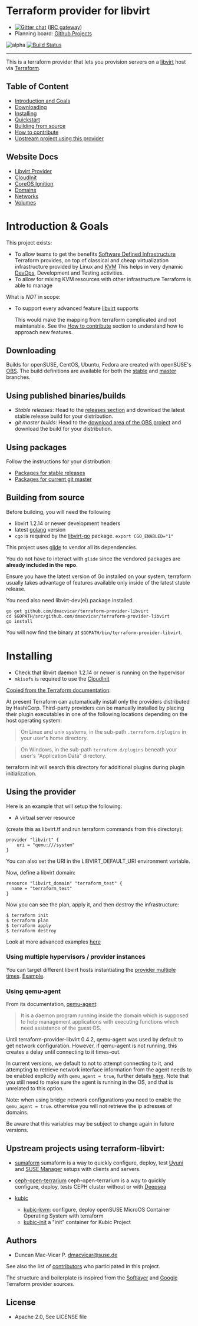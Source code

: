 # Terraform provider for libvirt

- [![Gitter chat](https://badges.gitter.im/terraform-provider-libvirt/Lobby.png)](https://gitter.im/terraform-provider-libvirt/Lobby) ([IRC gateway](https://irc.gitter.im/))
- Planning board: [Github Projects](https://github.com/dmacvicar/terraform-provider-libvirt/projects/1)


![alpha](https://img.shields.io/badge/stability%3F-beta-yellow.svg) [![Build Status](https://travis-ci.org/dmacvicar/terraform-provider-libvirt.svg?branch=master)](https://travis-ci.org/dmacvicar/terraform-provider-libvirt)
___
This is a terraform provider that lets you provision
servers on a [libvirt](https://libvirt.org/) host via [Terraform](https://terraform.io/).

## Table of Content
- [Introduction and Goals](#intro)
- [Downloading](#downloading)
- [Installing](#installing)
- [Quickstart](#using-the-provider)
- [Building from source](#building-from-source)
- [How to contribute](CONTRIBUTING.md)
- [Upstream project using this provider](#upstream-projects-using-terraform-libvirt)

## Website Docs
- [Libvirt Provider](website/docs/index.html.markdown)
- [CloudInit](website/docs/r/cloudinit.html.markdown)
- [CoreOS Ignition](website/docs/r/coreos_ignition.html.markdown)
- [Domains](website/docs/r/domain.html.markdown)
- [Networks](website/docs/r/network.markdown)
- [Volumes](website/docs/r/volume.html.markdown)

# Introduction & Goals

This project exists:

* To allow teams to get the benefits [Software Defined Infrastructure](https://en.wikipedia.org/wiki/Software-defined_infrastructure) Terraform provides, on top of classical and cheap virtualization infrastructure provided by Linux and [KVM](https://www.linux-kvm.org)
  This helps in very dynamic [DevOps](https://en.wikipedia.org/wiki/DevOps), Development and Testing activities.
* To allow for mixing KVM resources with other infrastructure Terraform is able to manage

What is *NOT* in scope:

* To support every advanced feature [libvirt](https://libvirt.org/) supports

  This would make the mapping from terraform complicated and not maintanable. See the [How to contribute](CONTRIBUTING.md) section to understand how to approach new features.
  
## Downloading

Builds for openSUSE, CentOS, Ubuntu, Fedora are created with openSUSE's [OBS](https://build.opensuse.org). The build definitions are available for both the [stable](https://build.opensuse.org/package/show/systemsmanagement:terraform/terraform-provider-libvirt) and [master](https://build.opensuse.org/package/show/systemsmanagement:terraform:unstable/terraform-provider-libvirt) branches.

## Using published binaries/builds

* *Stable releases*: Head to the [releases section](https://github.com/dmacvicar/terraform-provider-libvirt/releases) and download the latest stable release build for your distribution.
* *git master builds*: Head to the [download area of the OBS project](https://download.opensuse.org/repositories/systemsmanagement:/terraform:/unstable/) and download the build for your distribution.

## Using packages

Follow the instructions for your distribution:

* [Packages for stable releases](https://software.opensuse.org/download/package?project=systemsmanagement:terraform&package=terraform-provider-libvirt)
* [Packages for current git master](https://software.opensuse.org/download/package?project=systemsmanagement:terraform:unstable&package=terraform-provider-libvirt)

## Building from source

Before building, you will need the following

* libvirt 1.2.14 or newer development headers
* latest [golang](https://golang.org/dl/) version
* `cgo` is required by the [libvirt-go](https://github.com/libvirt/libvirt-go) package. `export CGO_ENABLED="1"`

This project uses [glide](https://github.com/Masterminds/glide) to vendor all its
dependencies.

You do not have to interact with `glide` since the vendored packages are **already included in the repo**.

Ensure you have the latest version of Go installed on your system, terraform usually
takes advantage of features available only inside of the latest stable release.

You need also need libvirt-dev(el) package installed.

```console
go get github.com/dmacvicar/terraform-provider-libvirt
cd $GOPATH/src/github.com/dmacvicar/terraform-provider-libvirt
go install
```

You will now find the binary at `$GOPATH/bin/terraform-provider-libvirt`.

# Installing

*  Check that libvirt daemon 1.2.14 or newer is running on the hypervisor
* `mkisofs` is required to use the [CloudInit](website/docs/r/cloudinit.html.markdown)

[Copied from the Terraform documentation](https://www.terraform.io/docs/configuration/providers.html#third-party-plugins):

At present Terraform can automatically install only the providers distributed by HashiCorp. Third-party providers can be manually installed by placing their plugin executables in one of the following locations depending on the host operating system:

> On Linux and unix systems, in the sub-path `.terraform.d/plugins` in your user's home directory.

> On Windows, in the sub-path `terraform.d/plugins` beneath your user's "Application Data" directory.

terraform init will search this directory for additional plugins during plugin initialization.

## Using the provider

Here is an example that will setup the following:

+ A virtual server resource

(create this as libvirt.tf and run terraform commands from this directory):
```hcl
provider "libvirt" {
    uri = "qemu:///system"
}
```

You can also set the URI in the LIBVIRT_DEFAULT_URI environment variable.

Now, define a libvirt domain:

```hcl
resource "libvirt_domain" "terraform_test" {
  name = "terraform_test"
}
```

Now you can see the plan, apply it, and then destroy the infrastructure:

```console
$ terraform init
$ terraform plan
$ terraform apply
$ terraform destroy
```

Look at more advanced examples [here](examples/)

### Using multiple hypervisors / provider instances

You can target different libvirt hosts instantiating the [provider multiple times](https://www.terraform.io/docs/configuration/providers.html#multiple-provider-instances). [Example](examples/multiple).


### Using qemu-agent

From its documentation, [qemu-agent](https://wiki.libvirt.org/page/Qemu_guest_agent):

>It is a daemon program running inside the domain which is supposed to help management applications with executing functions which need assistance of the guest OS.

Until terraform-provider-libvirt 0.4.2, qemu-agent was used by default to get network configuration. However, if qemu-agent is not running, this creates a delay until connecting to it times-out.

In current versions, we default to not to attempt connecting to it, and attempting to retrieve network interface information from the agent needs to be enabled explicitly with `qemu_agent = true`, further details [here](https://github.com/dmacvicar/terraform-provider-libvirt/blob/master/website/docs/r/domain.html.markdown). Note that you still need to make sure the agent is running in the OS, and that is unrelated to this option.

Note: when using bridge network configurations you need to enable the `qemu_agent = true`. otherwise you will not retrieve the ip adresses of domains. 

Be aware that this variables may be subject to change again in future versions.

## Upstream projects using terraform-libvirt:

* [sumaform](https://github.com/moio/sumaform)
   sumaform is a way to quickly configure, deploy, test [Uyuni](https://www.uyuni-project.org/) and [SUSE Manager](https://www.suse.com/products/suse-manager/) setups with clients and servers.

* [ceph-open-terrarium](https://github.com/MalloZup/ceph-open-terrarium)
   ceph-open-terrarium is a way to quickly configure, deploy, tests CEPH cluster without or with [Deepsea](https://github.com/SUSE/DeepSea)

* [kubic](https://github.com/kubic-project)
    *   [kubic-kvm](https://github.com/kubic-project/automation/tree/master/caasp-kvm): configure, deploy openSUSE MicroOS Container Operating System with terraform
    *   [kubic-init](https://github.com/kubic-project/kubic-init) a "init" container for Kubic Project
## Authors

* Duncan Mac-Vicar P. <dmacvicar@suse.de>

See also the list of [contributors](https://github.com/dmacvicar/terraform-provider-libvirt/graphs/contributors) who participated in this project.

The structure and boilerplate is inspired from the [Softlayer](https://github.com/finn-no/terraform-provider-softlayer) and [Google](https://github.com/terraform-providers/terraform-provider-google) Terraform provider sources.

## License

* Apache 2.0, See LICENSE file
